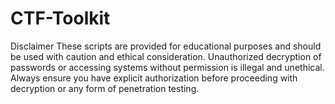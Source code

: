 # CTF-Toolkit

Disclaimer
These scripts are provided for educational purposes and should be used with caution and ethical consideration. Unauthorized decryption of passwords or accessing systems without permission is illegal and unethical. Always ensure you have explicit authorization before proceeding with decryption or any form of penetration testing.
